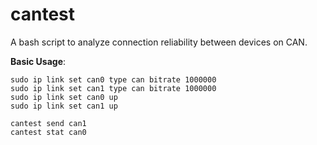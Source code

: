 # cantest

A bash script to analyze connection reliability between devices on CAN.

**Basic Usage**:
```
sudo ip link set can0 type can bitrate 1000000
sudo ip link set can1 type can bitrate 1000000
sudo ip link set can0 up
sudo ip link set can1 up

cantest send can1
cantest stat can0
```
